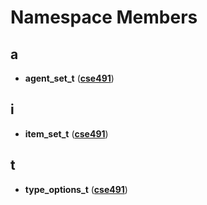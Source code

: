 
# Namespace Members



## a

* **agent\_set\_t** ([**cse491**](namespacecse491.md))


## i

* **item\_set\_t** ([**cse491**](namespacecse491.md))


## t

* **type\_options\_t** ([**cse491**](namespacecse491.md))




